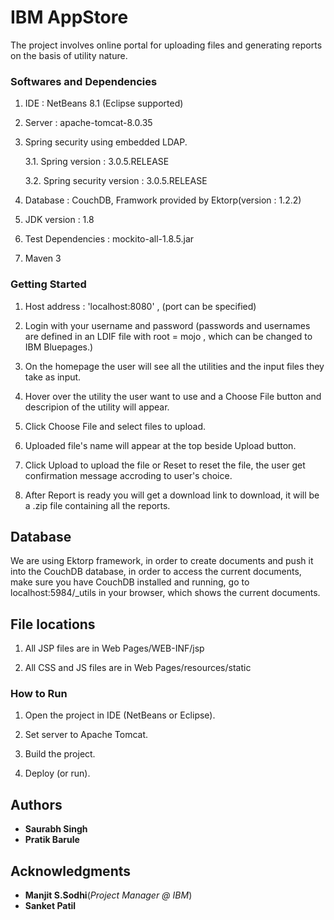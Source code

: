 # IBM AppStore

The project involves online portal for uploading files and generating reports on the basis of utility nature.

### Softwares and Dependencies

1. IDE : NetBeans 8.1 (Eclipse supported) 

2. Server : apache-tomcat-8.0.35

3. Spring security using embedded LDAP.

   3.1. Spring version : 3.0.5.RELEASE

   3.2. Spring security version : 3.0.5.RELEASE

4. Database : CouchDB, Framwork provided by Ektorp(version : 1.2.2)

5. JDK version : 1.8

6. Test Dependencies : mockito-all-1.8.5.jar

7. Maven 3


### Getting Started

1. Host address : 'localhost:8080' , (port can be specified)

2. Login with your username and password (passwords and usernames are defined in an LDIF file with root = mojo , which can 
  be changed to IBM Bluepages.)
   
3. On the homepage the user will see all the utilities and the input files they take as input.

4. Hover over the utility the user want to use and a Choose File button and descripion of the utility will appear.

5. Click Choose File and select files to upload.

6. Uploaded file's name will appear at the top beside Upload button.

7. Click Upload to upload the file or Reset to reset the file, the user get confirmation message accroding to user's          choice.

8. After Report is ready you will get a download link to download, it will be a .zip file containing all the reports.


## Database

We are using Ektorp framework, in order to create documents and push it into the CouchDB database, in order to access the current documents, make sure you have CouchDB installed and running, go to localhost:5984/_utils in your browser, which shows the current documents.


## File locations

1. All JSP files are in Web Pages/WEB-INF/jsp

2. All CSS and JS files are in Web Pages/resources/static


### How to Run
1. Open the project in IDE (NetBeans or Eclipse).

2. Set server to Apache Tomcat.

3. Build the project.

4. Deploy (or run).


## Authors

* **Saurabh Singh** 
* **Pratik Barule** 

## Acknowledgments

* **Manjit S.Sodhi**(*Project Manager @ IBM*)
* **Sanket Patil** 

